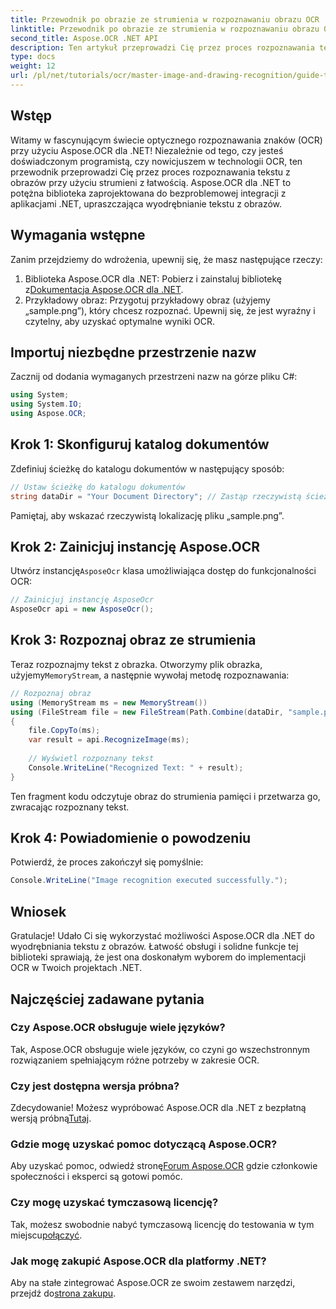 ```yaml
---
title: Przewodnik po obrazie ze strumienia w rozpoznawaniu obrazu OCR
linktitle: Przewodnik po obrazie ze strumienia w rozpoznawaniu obrazu OCR
second_title: Aspose.OCR .NET API
description: Ten artykuł przeprowadzi Cię przez proces rozpoznawania tekstu z obrazów za pomocą strumieni, zapewniając bezproblemową integrację z aplikacjami .NET. Idealne dla programistów o każdym poziomie umiejętności.
type: docs
weight: 12
url: /pl/net/tutorials/ocr/master-image-and-drawing-recognition/guide-to-image-from-stream/
---
```

## Wstęp

Witamy w fascynującym świecie optycznego rozpoznawania znaków (OCR) przy użyciu Aspose.OCR dla .NET! Niezależnie od tego, czy jesteś doświadczonym programistą, czy nowicjuszem w technologii OCR, ten przewodnik przeprowadzi Cię przez proces rozpoznawania tekstu z obrazów przy użyciu strumieni z łatwością. Aspose.OCR dla .NET to potężna biblioteka zaprojektowana do bezproblemowej integracji z aplikacjami .NET, upraszczająca wyodrębnianie tekstu z obrazów.

## Wymagania wstępne

Zanim przejdziemy do wdrożenia, upewnij się, że masz następujące rzeczy:

1.  Biblioteka Aspose.OCR dla .NET: Pobierz i zainstaluj bibliotekę z[Dokumentacja Aspose.OCR dla .NET](https://reference.aspose.com/ocr/net/).
2. Przykładowy obraz: Przygotuj przykładowy obraz (użyjemy „sample.png”), który chcesz rozpoznać. Upewnij się, że jest wyraźny i czytelny, aby uzyskać optymalne wyniki OCR.

## Importuj niezbędne przestrzenie nazw

Zacznij od dodania wymaganych przestrzeni nazw na górze pliku C#:

```csharp
using System;
using System.IO;
using Aspose.OCR;
```

## Krok 1: Skonfiguruj katalog dokumentów

Zdefiniuj ścieżkę do katalogu dokumentów w następujący sposób:

```csharp
// Ustaw ścieżkę do katalogu dokumentów
string dataDir = "Your Document Directory"; // Zastąp rzeczywistą ścieżką
```

Pamiętaj, aby wskazać rzeczywistą lokalizację pliku „sample.png”.

## Krok 2: Zainicjuj instancję Aspose.OCR

 Utwórz instancję`AsposeOcr` klasa umożliwiająca dostęp do funkcjonalności OCR:

```csharp
// Zainicjuj instancję AsposeOcr
AsposeOcr api = new AsposeOcr();
```

## Krok 3: Rozpoznaj obraz ze strumienia

 Teraz rozpoznajmy tekst z obrazka. Otworzymy plik obrazka, użyjemy`MemoryStream`, a następnie wywołaj metodę rozpoznawania:

```csharp
// Rozpoznaj obraz
using (MemoryStream ms = new MemoryStream())
using (FileStream file = new FileStream(Path.Combine(dataDir, "sample.png"), FileMode.Open, FileAccess.Read))
{
    file.CopyTo(ms);
    var result = api.RecognizeImage(ms);
    
    // Wyświetl rozpoznany tekst
    Console.WriteLine("Recognized Text: " + result);
}
```

Ten fragment kodu odczytuje obraz do strumienia pamięci i przetwarza go, zwracając rozpoznany tekst.

## Krok 4: Powiadomienie o powodzeniu

Potwierdź, że proces zakończył się pomyślnie:

```csharp
Console.WriteLine("Image recognition executed successfully.");
```

## Wniosek

Gratulacje! Udało Ci się wykorzystać możliwości Aspose.OCR dla .NET do wyodrębniania tekstu z obrazów. Łatwość obsługi i solidne funkcje tej biblioteki sprawiają, że jest ona doskonałym wyborem do implementacji OCR w Twoich projektach .NET.

## Najczęściej zadawane pytania

### Czy Aspose.OCR obsługuje wiele języków?

Tak, Aspose.OCR obsługuje wiele języków, co czyni go wszechstronnym rozwiązaniem spełniającym różne potrzeby w zakresie OCR.

### Czy jest dostępna wersja próbna?

 Zdecydowanie! Możesz wypróbować Aspose.OCR dla .NET z bezpłatną wersją próbną[Tutaj](https://releases.aspose.com/).

### Gdzie mogę uzyskać pomoc dotyczącą Aspose.OCR?

 Aby uzyskać pomoc, odwiedź stronę[Forum Aspose.OCR](https://forum.aspose.com/c/ocr/16) gdzie członkowie społeczności i eksperci są gotowi pomóc.

### Czy mogę uzyskać tymczasową licencję?

 Tak, możesz swobodnie nabyć tymczasową licencję do testowania w tym miejscu[połączyć](https://purchase.conholdate.com/temporary-license/).

### Jak mogę zakupić Aspose.OCR dla platformy .NET?

 Aby na stałe zintegrować Aspose.OCR ze swoim zestawem narzędzi, przejdź do[strona zakupu](https://purchase.conholdate.com/buy).